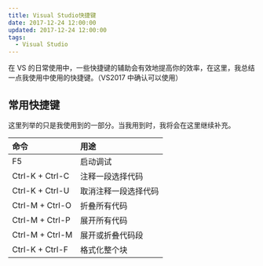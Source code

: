 ```yaml
---
title: Visual Studio快捷键
date: 2017-12-24 12:00:00
updated: 2017-12-24 12:00:00
tags:
  - Visual Studio
---
```


在 VS 的日常使用中，一些快捷键的辅助会有效地提高你的效率，在这里，我总结一点我使用中使用的快捷键。（VS2017 中确认可以使用）

<!--more-->

## 常用快捷键

这里列举的只是我使用到的一部分。当我用到时，我将会在这里继续补充。

| 命令            | 用途                 |
| :-------------- | :------------------- |
| F5              | 启动调试             |
| Ctrl-K + Ctrl-C | 注释一段选择代码     |
| Ctrl-K + Ctrl-U | 取消注释一段选择代码 |
| Ctrl-M + Ctrl-O | 折叠所有代码         |
| Ctrl-M + Ctrl-P | 展开所有代码         |
| Ctrl-M + Ctrl-M | 展开或折叠代码段     |
| Ctrl-K + Ctrl-F | 格式化整个块         |
